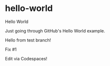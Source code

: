 # hello-world
Hello World

Just going through GitHub's Hello World example.

Hello from test branch!

Fix #1

Edit via Codespaces!
